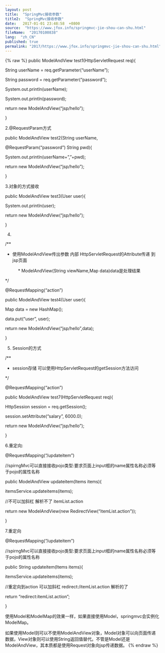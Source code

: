 ```yaml
---
layout: post
title:  "SpringMvc接收参数"
title2:  "SpringMvc接收参数"
date:   2017-01-01 23:48:58  +0800
source:  "https://www.jfox.info/springmvc-jie-shou-can-shu.html"
fileName:  "20170100838"
lang:  "zh_CN"
published: true
permalink: "2017/https://www.jfox.info/springmvc-jie-shou-can-shu.html"
---
```

{% raw %}
public ModelAndView test1(HttpServletRequest req){ 
 

  String userName = req.getParameter(“userName”); 
 

  String password = req.getParameter(“password”); 
 

  System.out.println(userName); 
 

  System.out.println(password); 
 

  return new ModelAndView(“jsp/hello”); 
 

  } 
 

  2.@RequestParam方式 
 

  public ModelAndView test2(String userName, 
 

  @RequestParam(“password”) String pwd){ 
 

  System.out.println(userName+”,”+pwd); 
 

  return new ModelAndView(“jsp/hello”); 
 

  } 
 
 
 
   3.对象的方式接收 
  
 
   public ModelAndView test3(User user){ 
  
 
   System.out.println(user); 
  
 
   return new ModelAndView(“jsp/hello”); 
  
 
   } 
  
 
   4. 
  
 
   /** 
  
 
   * 使用ModelAndView传出参数 内部 HttpServletRequest的Attribute传递 到jsp页面 
  
 
   　　　* ModelAndView(String viewName,Map data)data是处理结果 
  
 
   */ 
  
 
   @RequestMapping(“action”) 
  
 
   public ModelAndView test4(User user){ 
  
 
   Map data = new HashMap(); 
  
 
   data.put(“user”, user); 
  
 
   return new ModelAndView(“jsp/hello”,data); 
  
 
   } 
  
 
   5. Session的方式 
  
 
   /** 
  
 
   * session存储 可以使用HttpServletRequest的getSession方法访问 
  
 
   */ 
  
 
   @RequestMapping(“action”) 
  
 
   public ModelAndView test7(HttpServletRequest req){ 
  
 
   HttpSession session = req.getSession(); 
  
 
   session.setAttribute(“salary”, 6000.0); 
  
 
   return new ModelAndView(“jsp/hello”); 
  
 
   } 
  
 
   6.重定向: 
  
 
   @RequestMapping(“/updateitem”) 
  
 
   //spirngMvc可以直接接收pojo类型:要求页面上input框的name属性名称必须等于pojo的属性名称 
  
 
   public ModelAndView updateitem(Items items){ 
  
 
   itemsService.updateitems(items); 
  
 
   //不可以加斜杠 解析不了 itemList.action 
  
 
   return new ModelAndView(new RedirectView(“itemList.action”)); 
  
 
   } 
  
 
   7.重定向 
  
 
   @RequestMapping(“/updateitem”) 
  
 
   //spirngMvc可以直接接收pojo类型:要求页面上input框的name属性名称必须等于pojo的属性名称 
  
 
   public String updateitem(Items items){ 
  
 
   itemsService.updateitems(items); 
  
 
   //重定向到action 可以加斜杠 redirect:/itemList.action 解析的了 
  
 
   return “redirect:itemList.action”; 
  
 
   } 
  
  
  
使用Model和ModelMap的效果一样，如果直接使用Model，springmvc会实例化ModelMap。

如果使用Model则可以不使用ModelAndView对象，Model对象可以向页面传递数据，View对象则可以使用String返回值替代。不管是Model还是ModelAndView，其本质都是使用Request对象向jsp传递数据。
{% endraw %}